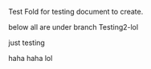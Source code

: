 Test Fold for testing document to create.

below all are under branch Testing2-lol

just testing

haha haha lol
